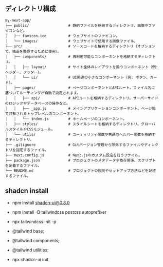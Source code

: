 ## ディレクトリ構成

```
my-next-app/
├── public/                  # 静的ファイルを格納するディレクトリ。画像やファビコンなど。
│   ├── favicon.ico          # ウェブサイトのファビコン。
│   └── images/              # ウェブサイトで使用する画像ファイル。
├── src/                     # ソースコードを格納するディレクトリ（オプションで、構造を整理するために使用）。
│   ├── components/          # 再利用可能なコンポーネントを格納するディレクトリ。
│   │   ├── layout/          # サイト全体のレイアウトを扱うコンポーネント（例: ヘッダー、フッター）。
│   │   └── ui/              # UI関連の小さなコンポーネント（例: ボタン、カード）。
│   ├── pages/               # ページコンポーネントとAPIルート。ファイル名に基づいてルーティングが自動で設定されます。
│   │   ├── api/             # APIルートを格納するディレクトリ。サーバーサイドのロジックやデータベースの操作など。
│   │   ├── _app.js          # メインアプリケーションコンポーネント。ページ間で共有されるトップレベルのコンポーネント。
│   │   └── index.js         # ホームページのコンポーネント。
│   ├── styles/              # スタイルシートを格納するディレクトリ。グローバルスタイルやCSSモジュール。
│   └── utils/               # ユーティリティ関数や共通のヘルパー関数を格納するディレクトリ。
├── .gitignore               # Gitバージョン管理から除外するファイルやディレクトリを指定するファイル。
├── next.config.js           # Next.jsのカスタム設定を行うファイル。
├── package.json             # プロジェクトのメタデータや依存関係、スクリプトを定義するファイル。
└── README.md                # プロジェクトの説明やセットアップ方法などを記述するファイル。
```

## shadcn install

- npm install shadcn-ui@0.8.0
- npm install -D tailwindcss postcss autoprefixer
- npx tailwindcss init -p

- @tailwind base;
- @tailwind components;
- @tailwind utilities;
- npx shadcn-ui init
